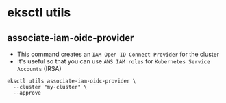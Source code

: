 # eksctl utils

## associate-iam-oidc-provider

- This command creates an `IAM Open ID Connect Provider` for the cluster
- It's useful so that you can use `AWS IAM roles` for `Kubernetes Service Accounts` (IRSA)

```shell
eksctl utils associate-iam-oidc-provider \
  --cluster "my-cluster" \
  --approve
```
